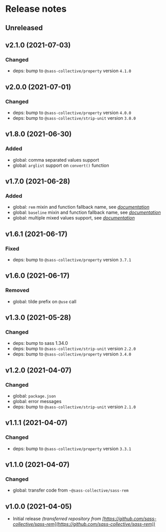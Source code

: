 # Release notes

## Unreleased

## v2.1.0 (2021-07-03)

### Changed

* deps: bump to `@sass-collective/property` version `4.1.0`

## v2.0.0 (2021-07-01)

### Changed

* deps: bump to `@sass-collective/property` version `4.0.0`
* deps: bump to `@sass-collective/strip-unit` version `3.0.0`

## v1.8.0 (2021-06-30)

### Added

* global: comma separated values support
* global: `arglist` support on `convert()` function

## v1.7.0 (2021-06-28)

### Added

* global: `rem` mixin and function fallback name, see _[documentation](https://github.com/sass-collective/sass-collective/blob/master/packages/rem/README.md#fallback-name)_
* global: `baseline` mixin and function fallback name, see _[documentation](https://github.com/sass-collective/sass-collective/blob/master/packages/rem/README.md#baseline)_
* global: multiple mixed values support, see _[documentation](https://github.com/sass-collective/sass-collective/blob/master/packages/rem/README.md#usage)_

## v1.6.1 (2021-06-17)

### Fixed

* deps: bump to `@sass-collective/property` version `3.7.1`

## v1.6.0 (2021-06-17)

### Removed

* global: tilde prefix on `@use` call

## v1.3.0 (2021-05-28)

### Changed

* deps: bump to sass 1.34.0
* deps: bump to `@sass-collective/strip-unit` version `2.2.0`
* deps: bump to `@sass-collective/property` version `3.4.0`

## v1.2.0 (2021-04-07)

### Changed

* global: `package.json`
* global: error messages
* deps: bump to `@sass-collective/strip-unit` version `2.1.0`

## v1.1.1 (2021-04-07)

### Changed

* deps: bump to `@sass-collective/property` version `3.3.1`

## v1.1.0 (2021-04-07)

### Changed

* global: transfer code from `~@sass-collective/sass-rem`

## v1.0.0 (2021-04-05)

* Initial release _(transferred repository from [https://github.com/sass-collective/sass-rem](https://github.com/sass-collective/sass-rem))_
